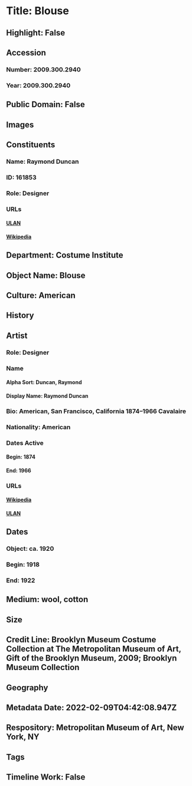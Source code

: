 # Title: Blouse
## Highlight: False
## Accession
### Number: 2009.300.2940
### Year: 2009.300.2940
## Public Domain: False
## Images
## Constituents
### Name: Raymond Duncan
### ID: 161853
### Role: Designer
### URLs
#### [ULAN](http://vocab.getty.edu/page/ulan/500524218)
#### [Wikipedia](https://www.wikidata.org/wiki/Q3420821)
## Department: Costume Institute
## Object Name: Blouse
## Culture: American
## History
## Artist
### Role: Designer
### Name
#### Alpha Sort: Duncan, Raymond
#### Display Name: Raymond Duncan
### Bio: American, San Francisco, California 1874–1966 Cavalaire
### Nationality: American
### Dates Active
#### Begin: 1874
#### End: 1966
### URLs
#### [Wikipedia](https://www.wikidata.org/wiki/Q3420821)
#### [ULAN](http://vocab.getty.edu/page/ulan/500524218)
## Dates
### Object: ca. 1920
### Begin: 1918
### End: 1922
## Medium: wool, cotton
## Size
## Credit Line: Brooklyn Museum Costume Collection at The Metropolitan Museum of Art, Gift of the Brooklyn Museum, 2009; Brooklyn Museum Collection
## Geography
## Metadata Date: 2022-02-09T04:42:08.947Z
## Respository: Metropolitan Museum of Art, New York, NY
## Tags
## Timeline Work: False